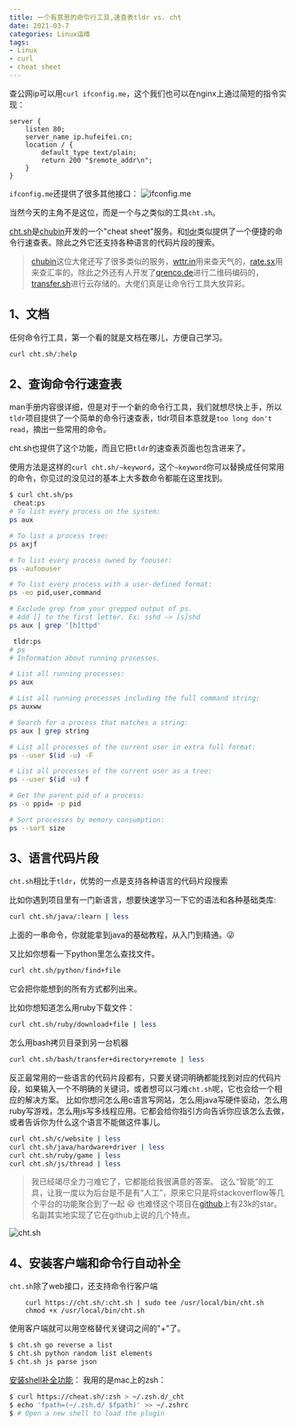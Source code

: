 ```yaml
---
title: 一个有意思的命令行工具,速查表tldr vs. cht
date: 2021-03-7
categories: Linux运维
tags: 
- Linux
- curl
- cheat sheet
---
```



查公网ip可以用`curl ifconfig.me`，这个我们也可以在nginx上通过简短的指令实现：
```nginx
server {
    listen 80;
    server_name ip.hufeifei.cn;
    location / {
        default_type text/plain;
        return 200 "$remote_addr\n";
    }
}
```
`ifconfig.me`还提供了很多其他接口：
![ifconfig.me](https://p.pstatp.com/origin/pgc-image/a6ef7269003442f98680e514ab41ced1)

当然今天的主角不是这位，而是一个与之类似的工具`cht.sh`。

[cht.sh](https://github.com/chubin/cheat.sh)是[chubin](https://github.com/chubin)开发的一个"cheat sheet"服务。和[tldr](https://github.com/tldr-pages/tldr)类似提供了一个便捷的命令行速查表。除此之外它还支持各种语言的代码片段的搜索。

> [chubin](https://github.com/chubin)这位大佬还写了很多类似的服务，[wttr.in](https://github.com/chubin/wttr.in)用来查天气的，[rate.sx](https://github.com/chubin/rate.sx)用来查汇率的。除此之外还有人开发了[qrenco.de](https://github.com/fukuchi/libqrencode)进行二维码编码的，[transfer.sh](https://transfer.sh/)进行云存储的。大佬们真是让命令行工具大放异彩。

## 1、文档

任何命令行工具，第一个看的就是文档在哪儿，方便自己学习。

```sh
curl cht.sh/:help
```

## 2、查询命令行速查表

man手册内容很详细，但是对于一个新的命令行工具，我们就想尽快上手，所以`tldr`项目提供了一个简单的命令行速查表，tldr项目本意就是`too long don't read`，摘出一些常用的命令。

cht.sh也提供了这个功能，而且它把`tldr`的速查表页面也包含进来了。

使用方法是这样的`curl cht.sh/~keyword`，这个`~keyword`你可以替换成任何常用的命令，你见过的没见过的基本上大多数命令都能在这里找到。

```sh
$ curl cht.sh/ps
 cheat:ps
# To list every process on the system:
ps aux

# To list a process tree:
ps axjf

# To list every process owned by foouser:
ps -aufoouser

# To list every process with a user-defined format:
ps -eo pid,user,command

# Exclude grep from your grepped output of ps.
# Add [] to the first letter. Ex: sshd -> [s]shd
ps aux | grep '[h]ttpd'

 tldr:ps
# ps
# Information about running processes.

# List all running processes:
ps aux

# List all running processes including the full command string:
ps auxww

# Search for a process that matches a string:
ps aux | grep string

# List all processes of the current user in extra full format:
ps --user $(id -u) -F

# List all processes of the current user as a tree:
ps --user $(id -u) f

# Get the parent pid of a process:
ps -o ppid= -p pid

# Sort processes by memory consumption:
ps --sort size
```

## 3、语言代码片段

`cht.sh`相比于`tldr`，优势的一点是支持各种语言的代码片段搜索

比如你遇到项目里有一门新语言，想要快速学习一下它的语法和各种基础类库:
```sh
curl cht.sh/java/:learn | less
```
上面的一串命令，你就能拿到java的基础教程，从入门到精通。:stuck_out_tongue_winking_eye:

又比如你想看一下python里怎么查找文件。

```sh
curl cht.sh/python/find+file
```
它会把你能想到的所有方式都列出来。

比如你想知道怎么用ruby下载文件：
```sh
curl cht.sh/ruby/download+file | less
```
怎么用bash拷贝目录到另一台机器
```sh
curl cht.sh/bash/transfer+directory+remote | less
```
反正最常用的一些语言的代码片段都有，只要关键词明确都能找到对应的代码片段，如果输入一个不明确的关键词，或者想可以刁难`cht.sh`呢，它也会给一个相应的解决方案。
比如你想问怎么用c语言写网站，怎么用java写硬件驱动，怎么用ruby写游戏，怎么用js写多线程应用。它都会给你指引方向告诉你应该怎么去做，或者告诉你为什么这个语言不能做这件事儿。
```sh
curl cht.sh/c/website | less
curl cht.sh/java/hardware+driver | less
curl cht.sh/ruby/game | less
curl cht.sh/js/thread | less
```
> 我已经竭尽全力刁难它了，它都能给我很满意的答案。
> 这么“智能”的工具，让我一度以为后台是不是有“人工”，原来它只是将stackoverflow等几个平台的功能聚合到了一起 :satisfied:
> 也难怪这个项目在[github](https://github.com/chubin/cheat.sh)上有23k的star。
> 名副其实地实现了它在github上说的几个特点。

![cht.sh](https://p.pstatp.com/origin/pgc-image/82987ec453dc49009289c0e005192402)

## 4、安装客户端和命令行自动补全

`cht.sh`除了web接口，还支持命令行客户端

```
    curl https://cht.sh/:cht.sh | sudo tee /usr/local/bin/cht.sh
    chmod +x /usr/local/bin/cht.sh
```
使用客户端就可以用空格替代关键词之间的"+"了。
```sh
$ cht.sh go reverse a list
$ cht.sh python random list elements
$ cht.sh js parse json
```
[安装shell补全功能](https://github.com/chubin/cheat.sh#tab-completion)：
我用的是mac上的zsh：
```sh
$ curl https://cheat.sh/:zsh > ~/.zsh.d/_cht
$ echo 'fpath=(~/.zsh.d/ $fpath)' >> ~/.zshrc
$ # Open a new shell to load the plugin
```
